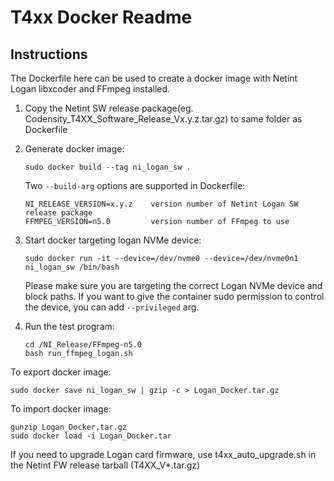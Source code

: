 # T4xx Docker Readme

## Instructions

The Dockerfile here can be used to create a docker image with Netint Logan
libxcoder and FFmpeg installed.

1. Copy the Netint SW release package(eg. 
   Codensity_T4XX_Software_Release_Vx.y.z.tar.gz) to same folder as Dockerfile

2. Generate docker image:

       sudo docker build --tag ni_logan_sw .

   Two `--build-arg` options are supported in Dockerfile:

       NI_RELEASE_VERSION=x.y.z    version number of Netint Logan SW release package
       FFMPEG_VERSION=n5.0         version number of FFmpeg to use

3. Start docker targeting logan NVMe device:

       sudo docker run -it --device=/dev/nvme0 --device=/dev/nvme0n1 ni_logan_sw /bin/bash
   
   Please make sure you are targeting the correct Logan NVMe device and block
   paths. If you want to give the container sudo permission to control the
   device, you can add `--privileged` arg.

4. Run the test program:

       cd /NI_Release/FFmpeg-n5.0
       bash run_ffmpeg_logan.sh

To export docker image:

    sudo docker save ni_logan_sw | gzip -c > Logan_Docker.tar.gz

To import docker image:

    gunzip Logan_Docker.tar.gz
    sudo docker load -i Logan_Docker.tar

If you need to upgrade Logan card firmware, use t4xx_auto_upgrade.sh in the
Netint FW release tarball (T4XX_V*.tar.gz)
